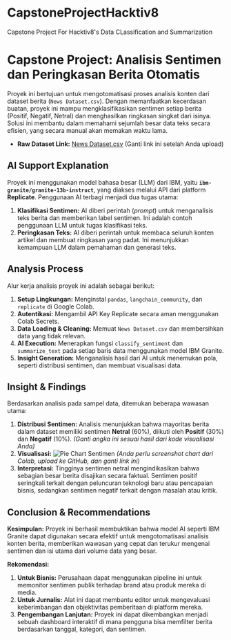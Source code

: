 # CapstoneProjectHacktiv8
Capstone Project For Hacktiv8's Data CLassification and Summarization

# Capstone Project: Analisis Sentimen dan Peringkasan Berita Otomatis

Proyek ini bertujuan untuk mengotomatisasi proses analisis konten dari dataset berita (`News Dataset.csv`). Dengan memanfaatkan kecerdasan buatan, proyek ini mampu mengklasifikasikan sentimen setiap berita (Positif, Negatif, Netral) dan menghasilkan ringkasan singkat dari isinya. Solusi ini membantu dalam memahami sejumlah besar data teks secara efisien, yang secara manual akan memakan waktu lama.

* **Raw Dataset Link:** [News Dataset.csv](https://github.com/NAMA_USER_ANDA/NAMA_REPO_ANDA/blob/main/News%20Dataset.csv) (Ganti link ini setelah Anda upload)

## AI Support Explanation

Proyek ini menggunakan model bahasa besar (LLM) dari IBM, yaitu **`ibm-granite/granite-13b-instruct`**, yang diakses melalui API dari platform **Replicate**. Penggunaan AI terbagi menjadi dua tugas utama:

1.  **Klasifikasi Sentimen:** AI diberi perintah (*prompt*) untuk menganalisis teks berita dan memberikan label sentimen. Ini adalah contoh penggunaan LLM untuk tugas klasifikasi teks.
2.  **Peringkasan Teks:** AI diberi perintah untuk membaca seluruh konten artikel dan membuat ringkasan yang padat. Ini menunjukkan kemampuan LLM dalam pemahaman dan generasi teks.

## Analysis Process

Alur kerja analisis proyek ini adalah sebagai berikut:
1.  **Setup Lingkungan:** Menginstal `pandas`, `langchain_community`, dan `replicate` di Google Colab.
2.  **Autentikasi:** Mengambil API Key Replicate secara aman menggunakan Colab Secrets.
3.  **Data Loading & Cleaning:** Memuat `News Dataset.csv` dan membersihkan data yang tidak relevan.
4.  **AI Execution:** Menerapkan fungsi `classify_sentiment` dan `summarize_text` pada setiap baris data menggunakan model IBM Granite.
5.  **Insight Generation:** Menganalisis hasil dari AI untuk menemukan pola, seperti distribusi sentimen, dan membuat visualisasi data.

## Insight & Findings

Berdasarkan analisis pada sampel data, ditemukan beberapa wawasan utama:

1.  **Distribusi Sentimen:** Analisis menunjukkan bahwa mayoritas berita dalam dataset memiliki sentimen **Netral** (60%), diikuti oleh **Positif** (30%) dan **Negatif** (10%). *(Ganti angka ini sesuai hasil dari kode visualisasi Anda)*
2.  **Visualisasi:**
    ![Pie Chart Sentimen](NAMA_FILE_GAMBAR_CHART.png) *(Anda perlu screenshot chart dari Colab, upload ke GitHub, dan ganti link ini)*
3.  **Interpretasi:** Tingginya sentimen netral mengindikasikan bahwa sebagian besar berita disajikan secara faktual. Sentimen positif seringkali terkait dengan peluncuran teknologi baru atau pencapaian bisnis, sedangkan sentimen negatif terkait dengan masalah atau kritik.

## Conclusion & Recommendations

**Kesimpulan:**
Proyek ini berhasil membuktikan bahwa model AI seperti IBM Granite dapat digunakan secara efektif untuk mengotomatisasi analisis konten berita, memberikan wawasan yang cepat dan terukur mengenai sentimen dan isi utama dari volume data yang besar.

**Rekomendasi:**
1.  **Untuk Bisnis:** Perusahaan dapat menggunakan pipeline ini untuk memonitor sentimen publik terhadap brand atau produk mereka di media.
2.  **Untuk Jurnalis:** Alat ini dapat membantu editor untuk mengevaluasi keberimbangan dan objektivitas pemberitaan di platform mereka.
3.  **Pengembangan Lanjutan:** Proyek ini dapat dikembangkan menjadi sebuah dashboard interaktif di mana pengguna bisa memfilter berita berdasarkan tanggal, kategori, dan sentimen.
